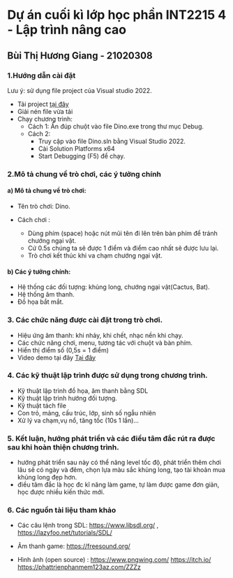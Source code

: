 # Dự án cuối kì lớp học phần INT2215 4 - Lập trình nâng cao
## Bùi Thị Hương Giang - 21020308
### 1.Hướng dẫn cài đặt
Lưu ý: sử dụng file project của Visual studio 2022.
- Tải project [tại đây](https://github.com/giangui2k3/Dino/archive/refs/heads/main.zip)
- Giải nén file vừa tải
- Chạy chương trình:
    + Cách 1: Ấn đúp chuột vào file Dino.exe trong thư mục Debug.
    + Cách 2:
        + Truy cập vào file Dino.sln bằng Visual Studio 2022.
        + Cài Solution Platforms x64
        + Start Debugging (F5) để chạy.
### 2.Mô tả chung về trò chơi, các ý tưởng chính
#### a) Mô tả chung về trò chơi:
- Tên trò chơi: Dino.

- Cách chơi :
    + Dùng phím (space) hoặc nút mũi tên đi lên trên bàn phím để tránh chướng ngại vật. 
    + Cứ 0.5s chúng ta sẽ được 1 điểm và điểm cao nhất sẽ được lưu lại.
    + Trò chơi kết thúc khi va chạm chướng ngại vật.
#### b) Các ý tưởng chính:
- Hệ thống các đối tượng: khủng long, chướng ngại vật(Cactus, Bat).
- Hệ thống âm thanh.
- Đồ họa bắt mắt.
### 3. Các chức năng được cài đặt trong trò chơi.
- Hiệu ứng âm thanh: khi nhảy, khi chết, nhạc nền khi chạy.
- Các chức năng chơi, menu, tương tác với chuột và bàn phím.
- Hiển thị điểm số (0,5s = 1 điểm)
- Video demo tại đây [ Tại đây ](https://youtu.be/DxrU01qHjaA)
### 4. Các kỹ thuật lập trình được sử dụng trong chương trình.
- Kỹ thuật lập trình đồ họa, âm thanh bằng SDL
- Kỹ thuật lập trình hướng đối tượng.
- Kỹ thuật tách file
- Con trỏ, mảng, cấu trúc, lớp, sinh số ngẫu nhiên
- Xử lý va chạm,vụ nổ, tăng tốc (10s 1 lần)...
### 5. Kết luận, hướng phát triển và các điều tâm đắc rút ra được sau khi hoàn thiện chương trình.
- hướng phát triển sau này có thể nâng level tốc độ, phát triển thêm chơi lâu sẽ có ngày và đêm, chọn lựa màu sắc khủng long, tạo tài khoản mua khủng long đẹp hơn.
- điều tâm đắc là học đc kĩ năng làm game, tự làm được game đơn giản, học được nhiều kiến thức mới.
### 6. Các nguồn tài liệu tham khảo
- Các câu lệnh trong SDL: https://www.libsdl.org/ , https://lazyfoo.net/tutorials/SDL/

- Âm thanh game: https://freesound.org/

- Hình ảnh (open source) :
https://www.pngwing.com/
https://itch.io/
https://phattrienphanmem123az.com/ZZZz


